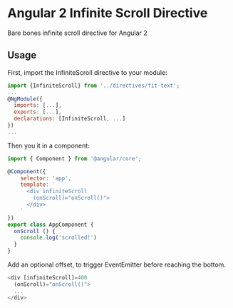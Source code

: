 # Angular 2 Infinite Scroll Directive

Bare bones infinite scroll directive for Angular 2

## Usage

First, import the InfiniteScroll directive to your module:

```javascript
import {InfiniteScroll} from '../directives/fit-text';
...
@NgModule({
  imports: [...],
  exports: [...],
  declarations: [InfiniteScroll, ...]
})
...
```

Then you it in a component:

```javascript
import { Component } from '@angular/core';

@Component({
    selector: 'app',
    template: `
      <div infiniteScroll
        (onScroll)="onScroll()">
      </div>
    `
})
export class AppComponent {
  onScroll () {
    console.log('scrolled!')
  }
}
```

Add an optional offset, to trigger EventEmitter before reaching the bottom.

```javascript
<div [infiniteScroll]=400
  (onScroll)="onScroll()">
  ...
</div>
```
